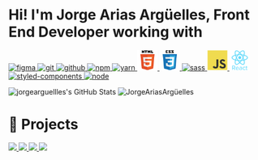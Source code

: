 # Hi!  I'm Jorge Arias Argüelles, Front End Developer working with
  
<p align="left"> 
<a href="https://www.figma.com/" target="_blank">
  <img src="https://www.vectorlogo.zone/logos/figma/figma-icon.svg" alt="figma" width="40" height="40"/>
</a>
<a href="https://git-scm.com/" target="_blank">
  <img src="https://www.vectorlogo.zone/logos/git-scm/git-scm-icon.svg" alt="git" width="40" height="40"/>
</a>
<a href="https://github.com/" target="_blank">
  <img src="https://www.vectorlogo.zone/logos/github/github-icon.svg" alt="github" width="40" height="40"/>
</a>

<a href="https://www.npmjs.com">
  <img alt="npm" src="https://www.vectorlogo.zone/logos/npmjs/npmjs-ar21.svg" height="40px" />
</a>
<a href="https://www.npmjs.com">
  <img alt="yarn" src="https://www.vectorlogo.zone/logos/yarnpkg/yarnpkg-ar21.svg" height="40px" />
</a>

<a href="https://www.w3.org/html/" target="_blank">
  <img src="https://raw.githubusercontent.com/devicons/devicon/master/icons/html5/html5-original-wordmark.svg" alt="html5" width="40" height="40"/> </a> 
<a href="https://www.w3schools.com/css/" target="_blank">
  <img src="https://raw.githubusercontent.com/devicons/devicon/master/icons/css3/css3-original-wordmark.svg" alt="css3" width="40" height="40"/>
</a> 
<a href="https://sass-lang.com" target="_blank">
  <img src="https://www.vectorlogo.zone/logos/sass-lang/sass-lang-icon.svg" alt="sass" width="40" height="40"/>
</a> 
<a href="https://developer.mozilla.org/en-US/docs/Web/JavaScript" target="_blank">
  <img src="https://raw.githubusercontent.com/devicons/devicon/master/icons/javascript/javascript-original.svg" alt="javascript" width="40" height="40"/> </a>
<a href="https://reactjs.org/" target="_blank">
  <img src="https://raw.githubusercontent.com/devicons/devicon/master/icons/react/react-original-wordmark.svg" alt="react" width="40" height="40"/>
</a>
<a href="https://www.styled-components.com">
  <img alt="styled-components" src="https://raw.githubusercontent.com/styled-components/brand/master/styled-components.png" height="40px" />
</a>
  
<a href="https://nodejs.org/en/">
  <img alt="node" src="https://www.vectorlogo.zone/logos/nodejs/nodejs-icon.svg" height="40px" />
</a>
</p>

![jorgearguellles's GitHub Stats](https://github-readme-stats.vercel.app/api?username=jorgearguellles&theme=vue&title_color=5DB03D&icon_color=5DB03D&show_icons=true)
<img src="https://github-readme-stats.vercel.app/api/top-langs/?username=jorgearguellles&theme=vue&title_color=5DB03D&layout=compact" alt="JorgeAriasArgüelles" />

# 🧶 Projects

<a href="https://github.com/jorgearguellles/weatherApp">
  <img src="https://github-readme-stats.vercel.app/api/pin/?username=jorgearguellles&repo=weatherApp&cache_seconds=86400&theme=vue-dark" />
</a>
<a href="https://github.com/jorgearguellles/batatabit">
  <img src="https://github-readme-stats.vercel.app/api/pin/?username=jorgearguellles&repo=batatabit&cache_seconds=86400&theme=vue-dark" />
</a>
<a href="https://github.com/jorgearguellles/luxon-1">
  <img src="https://github-readme-stats.vercel.app/api/pin/?username=jorgearguellles&repo=luxon-1&cache_seconds=86400&theme=vue-dark" />
<a href="https://github.com/jorgearguellles/Datawarehouse-SataticPage">
  <img src="https://github-readme-stats.vercel.app/api/pin/?username=jorgearguellles&repo=Datawarehouse-SataticPage&cache_seconds=86400&theme=vue-dark" />
</a>



